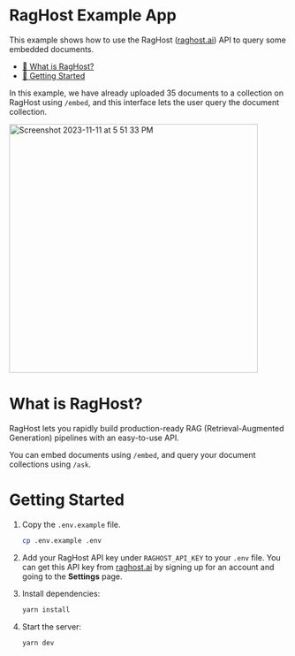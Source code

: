 # RagHost Example App

This example shows how to use the RagHost ([raghost.ai](https://raghost.ai)) API to query some embedded documents.

- [🤔 What is RagHost?](#what-is-raghost)
- [🏁 Getting Started](#getting-started)

In this example, we have already uploaded 35 documents to a collection on RagHost using `/embed`, and this interface lets the user query the document collection.

<img width="450" alt="Screenshot 2023-11-11 at 5 51 33 PM" src="https://github.com/RaghostAI/raghost-example/assets/1459660/1aff780c-e80f-4a54-90d3-675d00473a06">

# What is RagHost?

RagHost lets you rapidly build production-ready RAG (Retrieval-Augmented Generation) pipelines with an easy-to-use API.

You can embed documents using `/embed`, and query your document collections using `/ask`.

# Getting Started

1. Copy the `.env.example` file.

   ```bash
   cp .env.example .env
   ```

2. Add your RagHost API key under `RAGHOST_API_KEY` to your `.env` file. You can get this API key from [raghost.ai](https://raghost.ai) by signing up for an account and going to the **Settings** page.

3. Install dependencies:

   ```bash
   yarn install
   ```

5. Start the server:

   ```bash
   yarn dev
   ```
